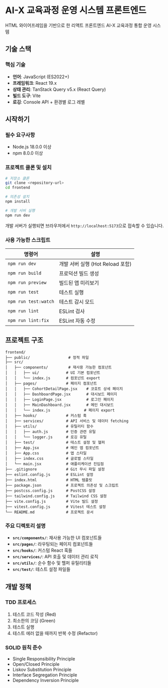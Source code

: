 # AI-X 교육과정 운영 시스템 프론트엔드

HTML 와이어프레임을 기반으로 한 리액트 프론트엔드 AI-X 교육과정 통합 운영 시스템

## 기술 스택

### 핵심 기술
- **언어**: JavaScript (ES2022+)
- **프레임워크**: React 19.x
- **상태 관리**: TanStack Query v5.x (React Query)
- **빌드 도구**: Vite
- **로깅**: Console API + 환경별 로그 레벨

## 시작하기

### 필수 요구사항
- Node.js 18.0.0 이상
- npm 8.0.0 이상

### 프로젝트 클론 및 설치
```bash
# 저장소 클론
git clone <repository-url>
cd frontend

# 의존성 설치
npm install

# 개발 서버 실행
npm run dev
```

개발 서버가 실행되면 브라우저에서 `http://localhost:5173`으로 접속할 수 있습니다.

### 사용 가능한 스크립트

| 명령어 | 설명 |
|--------|------|
| `npm run dev` | 개발 서버 실행 (Hot Reload 포함) |
| `npm run build` | 프로덕션 빌드 생성 |
| `npm run preview` | 빌드된 앱 미리보기 |
| `npm run test` | 테스트 실행 |
| `npm run test:watch` | 테스트 감시 모드 |
| `npm run lint` | ESLint 검사 |
| `npm run lint:fix` | ESLint 자동 수정 |

## 프로젝트 구조

```
frontend/
├── public/                 # 정적 파일
├── src/
│   ├── components/         # 재사용 가능한 컴포넌트
│   │   ├── ui/            # UI 기본 컴포넌트
│   │   └── index.js       # 컴포넌트 export
│   ├── pages/             # 페이지 컴포넌트
│   │   ├── CohortDetailPage.jsx    # 코호트 상세 페이지
│   │   ├── DashboardPage.jsx       # 대시보드 페이지
│   │   ├── LoginPage.jsx           # 로그인 페이지
│   │   ├── MainDashboard.jsx       # 메인 대시보드
│   │   └── index.js               # 페이지 export
│   ├── hooks/             # 커스텀 훅
│   ├── services/          # API 서비스 및 데이터 fetching
│   ├── utils/             # 유틸리티 함수
│   │   ├── auth.js        # 인증 관련 유틸
│   │   └── logger.js      # 로깅 유틸
│   ├── test/              # 테스트 설정 및 헬퍼
│   ├── App.jsx            # 메인 앱 컴포넌트
│   ├── App.css            # 앱 스타일
│   ├── index.css          # 글로벌 스타일
│   └── main.jsx           # 애플리케이션 진입점
├── .gitignore             # Git 무시 파일 설정
├── eslint.config.js       # ESLint 설정
├── index.html             # HTML 템플릿
├── package.json           # 프로젝트 의존성 및 스크립트
├── postcss.config.js      # PostCSS 설정
├── tailwind.config.js     # Tailwind CSS 설정
├── vite.config.js         # Vite 빌드 설정
├── vitest.config.js       # Vitest 테스트 설정
└── README.md              # 프로젝트 문서
```

### 주요 디렉토리 설명

- **`src/components/`**: 재사용 가능한 UI 컴포넌트들
- **`src/pages/`**: 라우팅되는 페이지 컴포넌트들
- **`src/hooks/`**: 커스텀 React 훅들
- **`src/services/`**: API 호출 및 데이터 관리 로직
- **`src/utils/`**: 순수 함수 및 헬퍼 유틸리티들
- **`src/test/`**: 테스트 설정 파일들

## 개발 정책

### TDD 프로세스
1. 테스트 코드 작성 (Red)
2. 최소한의 코딩 (Green)
3. 테스트 실행
4. 테스트 에러 없을 때까지 반복 수정 (Refactor)

### SOLID 원칙 준수
- Single Responsibility Principle
- Open/Closed Principle
- Liskov Substitution Principle
- Interface Segregation Principle
- Dependency Inversion Principle
